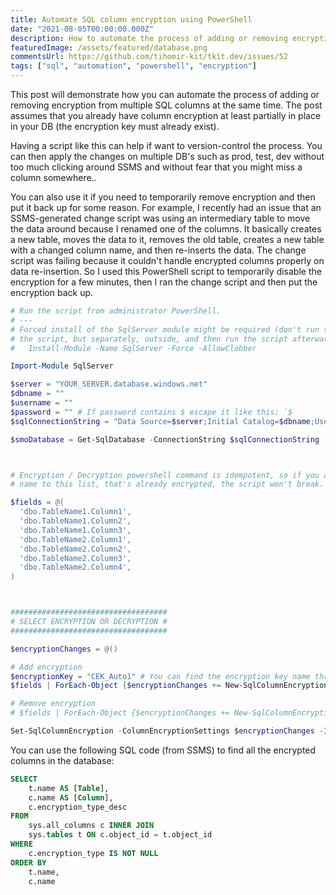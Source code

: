 ```yaml
---
title: Automate SQL column encryption using PowerShell
date: "2021-08-05T00:00:00.000Z"
description: How to automate the process of adding or removing encryption from multiple SQL columns at the same time?
featuredImage: /assets/featured/database.png
commentsUrl: https://github.com/tihomir-kit/tkit.dev/issues/52
tags: ["sql", "automation", "powershell", "encryption"]
---
```


This post will demonstrate how you can automate the process of adding or removing encryption from multiple SQL columns at the same time. The post assumes that you already have column encryption at least partially in place in your DB (the encryption key must already exist).

Having a script like this can help if want to version-control the process. You can then apply the changes on multiple DB's such as prod, test, dev without too much clicking around SSMS and without fear that you might miss a column somewhere..

You can also use it if you need to temporarily remove encryption and then put it back up for some reason. For example, I recently had an issue that an SSMS-generated change script was using an intermediary table to move the data around because I renamed one of the columns. It basically creates a new table, moves the data to it, removes the old table, creates a new table with a changed column name, and then re-inserts the data. The change script was failing because it couldn't handle encrypted columns properly on data re-insertion. So I used this PowerShell script to temporarily disable the encryption for a few minutes, then I ran the change script and then put the encryption back up.

```powershell
# Run the script from administrator PowerShell.
# ---
# Forced install of the SqlServer module might be required (don't run this from inside
# the script, but separately, outside, and then run the script afterwards):
#   Install-Module -Name SqlServer -Force -AllowClobber

Import-Module SqlServer

$server = "YOUR_SERVER.database.windows.net"
$dbname = ""
$username = ""
$password = "" # If password contains $ escape it like this: `$
$sqlConnectionString = "Data Source=$server;Initial Catalog=$dbname;User ID=$username;Password=$password;MultipleActiveResultSets=False;Connect Timeout=30;Encrypt=True;TrustServerCertificate=False;Packet Size=4096;Application Name=`"Microsoft SQL Server Management Studio`""

$smoDatabase = Get-SqlDatabase -ConnectionString $sqlConnectionString



# Encryption / Decryption powershell command is idempotent, so if you add a column
# name to this list, that's already encrypted, the script won't break.

$fields = @(
  'dbo.TableName1.Column1',
  'dbo.TableName1.Column2',
  'dbo.TableName1.Column3',
  'dbo.TableName2.Column1',
  'dbo.TableName2.Column2',
  'dbo.TableName2.Column3',
  'dbo.TableName2.Column4',
)



###################################
# SELECT ENCRYPTION OR DECRYPTION #
###################################

$encryptionChanges = @()

# Add encryption
$encryptionKey = "CEK_Auto1" # You can find the encryption key name through SSMS when you right-click on table -> encrypt columns
$fields | ForEach-Object {$encryptionChanges += New-SqlColumnEncryptionSettings -ColumnName $PSItem -EncryptionType Deterministic -EncryptionKey $encryptionKey}

# Remove encryption
# $fields | ForEach-Object {$encryptionChanges += New-SqlColumnEncryptionSettings -ColumnName $PSItem -EncryptionType Plaintext}

Set-SqlColumnEncryption -ColumnEncryptionSettings $encryptionChanges -InputObject $smoDatabase
```

You can use the following SQL code (from SSMS) to find all the encrypted columns in the database:

```sql
SELECT
    t.name AS [Table],
    c.name AS [Column],
    c.encryption_type_desc
FROM
    sys.all_columns c INNER JOIN
    sys.tables t ON c.object_id = t.object_id
WHERE
    c.encryption_type IS NOT NULL
ORDER BY
    t.name,
    c.name
```